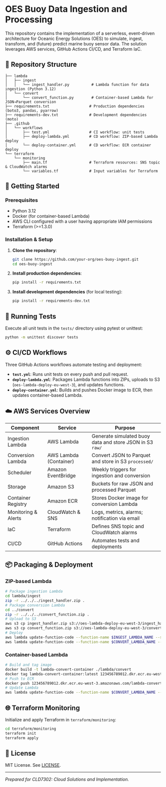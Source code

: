 # OES Buoy Data Ingestion and Processing

This repository contains the implementation of a serverless, event-driven architecture for Oceanic Energy Solutions (OES) to simulate, ingest, transform, and (future) predict marine buoy sensor data. The solution leverages AWS services, GitHub Actions CI/CD, and Terraform IaC.

## 📁 Repository Structure
```
├── lambda
│   ├── ingest
│   │   └── ingest_handler.py          # Lambda function for data ingestion (Python 3.12)
│   └── convert
│       └── convert_function.py        # Container-based Lambda for JSON→Parquet conversion
├── requirements.txt                  # Production dependencies (boto3, pandas, pyarrow)
├── requirements-dev.txt              # Development dependencies (moto)
├── .github
│   └── workflows
│       ├── test.yml                  # CI workflow: unit tests
│       ├── deploy-lambda.yml         # CD workflow: ZIP-based Lambda deploy
│       └── deploy-container.yml      # CD workflow: ECR container deploy
└── terraform
    └── monitoring
        ├── main.tf                   # Terraform resources: SNS topic & CloudWatch alarms
        └── variables.tf              # Input variables for Terraform
``` 

## 🚀 Getting Started

### Prerequisites
- Python 3.12
- Docker (for container-based Lambda)
- AWS CLI configured with a user having appropriate IAM permissions
- Terraform (>=1.3.0)

### Installation & Setup
1. **Clone the repository**:
   ```bash
   git clone https://github.com/your-org/oes-buoy-ingest.git
   cd oes-buoy-ingest
   ```

2. **Install production dependencies**:
   ```bash
   pip install -r requirements.txt
   ```

3. **Install development dependencies** (for local testing):
   ```bash
   pip install -r requirements-dev.txt
   ```

## 🧪 Running Tests

Execute all unit tests in the `tests/` directory using pytest or unittest:
```bash
python -m unittest discover tests
``` 

## ⚙️ CI/CD Workflows

Three GitHub Actions workflows automate testing and deployment:
- **`test.yml`**: Runs unit tests on every push and pull request.
- **`deploy-lambda.yml`**: Packages Lambda functions into ZIPs, uploads to S3 (`oes-lambda-deploy-eu-west-3`), and updates functions.
- **`deploy-container.yml`**: Builds and pushes Docker image to ECR, then updates container-based Lambda.

## ☁️ AWS Services Overview

| Component            | Service               | Purpose                                                                 |
|----------------------|-----------------------|-------------------------------------------------------------------------|
| Ingestion Lambda     | AWS Lambda            | Generate simulated buoy data and store JSON in S3 `raw/`                |
| Conversion Lambda    | AWS Lambda (Container)| Convert JSON to Parquet and store in S3 `processed/`                    |
| Scheduler            | Amazon EventBridge    | Weekly triggers for ingestion and conversion                           |
| Storage              | Amazon S3             | Buckets for raw JSON and processed Parquet                              |
| Container Registry   | Amazon ECR            | Stores Docker image for conversion Lambda                               |
| Monitoring & Alerts  | CloudWatch & SNS      | Logs, metrics, alarms; notification via email                           |
| IaC                  | Terraform             | Defines SNS topic and CloudWatch alarms                                 |
| CI/CD                | GitHub Actions        | Automates tests and deployments                                         |

## 📦 Packaging & Deployment

### ZIP-based Lambda
```bash
# Package ingestion Lambda
cd lambda/ingest
zip -r ../../../ingest_handler.zip .
# Package conversion Lambda
cd ../convert
zip -r ../../../convert_function.zip .
# Upload to S3
aws s3 cp ingest_handler.zip s3://oes-lambda-deploy-eu-west-3/ingest_handler.zip
aws s3 cp convert_function.zip s3://oes-lambda-deploy-eu-west-3/convert_function.zip
# Deploy
aws lambda update-function-code --function-name $INGEST_LAMBDA_NAME --s3-bucket oes-lambda-deploy-eu-west-3 --s3-key ingest_handler.zip
aws lambda update-function-code --function-name $CONVERT_LAMBDA_NAME --s3-bucket oes-lambda-deploy-eu-west-3 --s3-key convert_function.zip
```

### Container-based Lambda
```bash
# Build and tag image
docker build -t lambda-convert-container ./lambda/convert
docker tag lambda-convert-container:latest 123456789012.dkr.ecr.eu-west-3.amazonaws.com/lambda-convert-container:latest
# Push to ECR
docker push 123456789012.dkr.ecr.eu-west-3.amazonaws.com/lambda-convert-container:latest
# Update Lambda
aws lambda update-function-code --function-name $CONVERT_LAMBDA_NAME --image-uri 123456789012.dkr.ecr.eu-west-3.amazonaws.com/lambda-convert-container:latest
```

## 🌐 Terraform Monitoring

Initialize and apply Terraform in `terraform/monitoring`:
```bash
cd terraform/monitoring
terraform init
terraform apply
```

## 📝 License
MIT License. See [LICENSE](LICENSE).

---

*Prepared for CLD7302: Cloud Solutions and Implementation.*
